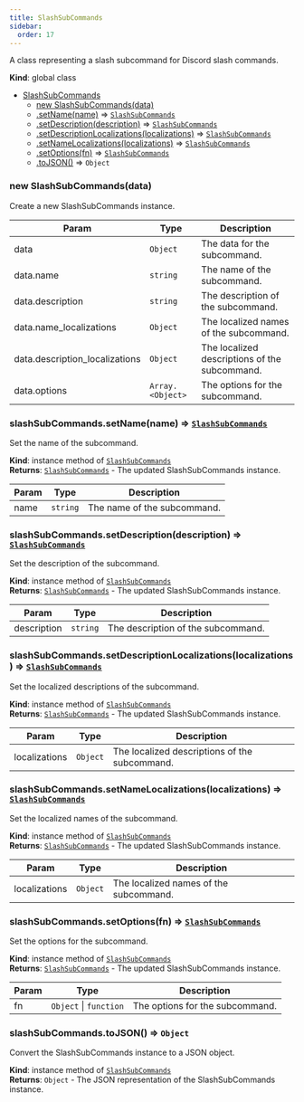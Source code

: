 ```yaml
---
title: SlashSubCommands
sidebar:
  order: 17
---
```


A class representing a slash subcommand for Discord slash commands.

**Kind**: global class

- [SlashSubCommands](#SlashSubCommands)
  - [new SlashSubCommands(data)](#new_SlashSubCommands_new)
  - [.setName(name)](#SlashSubCommands+setName) ⇒ [<code>SlashSubCommands</code>](#SlashSubCommands)
  - [.setDescription(description)](#SlashSubCommands+setDescription) ⇒ [<code>SlashSubCommands</code>](#SlashSubCommands)
  - [.setDescriptionLocalizations(localizations)](#SlashSubCommands+setDescriptionLocalizations) ⇒ [<code>SlashSubCommands</code>](#SlashSubCommands)
  - [.setNameLocalizations(localizations)](#SlashSubCommands+setNameLocalizations) ⇒ [<code>SlashSubCommands</code>](#SlashSubCommands)
  - [.setOptions(fn)](#SlashSubCommands+setOptions) ⇒ [<code>SlashSubCommands</code>](#SlashSubCommands)
  - [.toJSON()](#SlashSubCommands+toJSON) ⇒ <code>Object</code>

<a name="new_SlashSubCommands_new"></a>

### new SlashSubCommands(data)

Create a new SlashSubCommands instance.

| Param                          | Type                              | Description                                   |
| ------------------------------ | --------------------------------- | --------------------------------------------- |
| data                           | <code>Object</code>               | The data for the subcommand.                  |
| data.name                      | <code>string</code>               | The name of the subcommand.                   |
| data.description               | <code>string</code>               | The description of the subcommand.            |
| data.name_localizations        | <code>Object</code>               | The localized names of the subcommand.        |
| data.description_localizations | <code>Object</code>               | The localized descriptions of the subcommand. |
| data.options                   | <code>Array.&lt;Object&gt;</code> | The options for the subcommand.               |

<a name="SlashSubCommands+setName"></a>

### slashSubCommands.setName(name) ⇒ [<code>SlashSubCommands</code>](#SlashSubCommands)

Set the name of the subcommand.

**Kind**: instance method of [<code>SlashSubCommands</code>](#SlashSubCommands)  
**Returns**: [<code>SlashSubCommands</code>](#SlashSubCommands) - The updated SlashSubCommands instance.

| Param | Type                | Description                 |
| ----- | ------------------- | --------------------------- |
| name  | <code>string</code> | The name of the subcommand. |

<a name="SlashSubCommands+setDescription"></a>

### slashSubCommands.setDescription(description) ⇒ [<code>SlashSubCommands</code>](#SlashSubCommands)

Set the description of the subcommand.

**Kind**: instance method of [<code>SlashSubCommands</code>](#SlashSubCommands)  
**Returns**: [<code>SlashSubCommands</code>](#SlashSubCommands) - The updated SlashSubCommands instance.

| Param       | Type                | Description                        |
| ----------- | ------------------- | ---------------------------------- |
| description | <code>string</code> | The description of the subcommand. |

<a name="SlashSubCommands+setDescriptionLocalizations"></a>

### slashSubCommands.setDescriptionLocalizations(localizations) ⇒ [<code>SlashSubCommands</code>](#SlashSubCommands)

Set the localized descriptions of the subcommand.

**Kind**: instance method of [<code>SlashSubCommands</code>](#SlashSubCommands)  
**Returns**: [<code>SlashSubCommands</code>](#SlashSubCommands) - The updated SlashSubCommands instance.

| Param         | Type                | Description                                   |
| ------------- | ------------------- | --------------------------------------------- |
| localizations | <code>Object</code> | The localized descriptions of the subcommand. |

<a name="SlashSubCommands+setNameLocalizations"></a>

### slashSubCommands.setNameLocalizations(localizations) ⇒ [<code>SlashSubCommands</code>](#SlashSubCommands)

Set the localized names of the subcommand.

**Kind**: instance method of [<code>SlashSubCommands</code>](#SlashSubCommands)  
**Returns**: [<code>SlashSubCommands</code>](#SlashSubCommands) - The updated SlashSubCommands instance.

| Param         | Type                | Description                            |
| ------------- | ------------------- | -------------------------------------- |
| localizations | <code>Object</code> | The localized names of the subcommand. |

<a name="SlashSubCommands+setOptions"></a>

### slashSubCommands.setOptions(fn) ⇒ [<code>SlashSubCommands</code>](#SlashSubCommands)

Set the options for the subcommand.

**Kind**: instance method of [<code>SlashSubCommands</code>](#SlashSubCommands)  
**Returns**: [<code>SlashSubCommands</code>](#SlashSubCommands) - The updated SlashSubCommands instance.

| Param | Type                                         | Description                     |
| ----- | -------------------------------------------- | ------------------------------- |
| fn    | <code>Object</code> \| <code>function</code> | The options for the subcommand. |

<a name="SlashSubCommands+toJSON"></a>

### slashSubCommands.toJSON() ⇒ <code>Object</code>

Convert the SlashSubCommands instance to a JSON object.

**Kind**: instance method of [<code>SlashSubCommands</code>](#SlashSubCommands)  
**Returns**: <code>Object</code> - The JSON representation of the SlashSubCommands instance.
